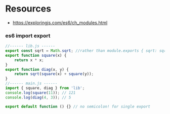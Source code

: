 # Resources

- https://exploringjs.com/es6/ch_modules.html


### es6 import export
```js
//------ lib.js ------
export const sqrt = Math.sqrt; //rather than module.exports { sqrt: sqrt, diag: diag }
export function square(x) {
    return x * x;
}
export function diag(x, y) {
    return sqrt(square(x) + square(y));
}
//------ main.js ------
import { square, diag } from 'lib';
console.log(square(11)); // 121
console.log(diag(4, 3)); // 5
```
```js
export default function () {} // no semicolon! for single export
```